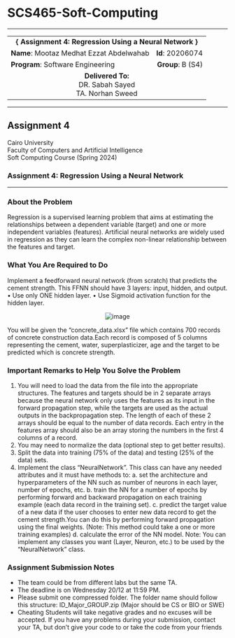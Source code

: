 # SCS465-Soft-Computing
---

<div align="center">
  <table width="100%">
    <tr>
      <td colspan="2" align="center"><strong>{ Assignment 4: Regression Using a Neural Network }</strong></td>
    </tr>
    <tr>
      <td align="left"><strong>Name</strong>: Mootaz Medhat Ezzat Abdelwahab</td>
      <td align="right"><strong>Id</strong>: 20206074</td>
    </tr>
    <tr>
      <td align="left"><strong>Program</strong>: Software Engineering</td>
      <td align="right"><strong>Group</strong>: B (S4)</td>
    </tr>
    <tr>
      <td align="center" colspan="2"><strong>Delivered To:</strong><br>DR. Sabah Sayed<br>TA. Norhan Sweed</td>
    </tr>
  </table>
</div>

---

## Assignment 4

Cairo University  
Faculty of Computers and Artificial Intelligence  
Soft Computing Course (Spring 2024) 

### Assignment 4: Regression Using a Neural Network

---

### About the Problem

Regression is a supervised learning problem that aims at estimating the relationships
between a dependent variable (target) and one or more independent variables (features).
Artificial neural networks are widely used in regression as they can learn the complex
non-linear relationship between the features and target.

### What You Are Required to Do

Implement a feedforward neural network (from scratch) that predicts the cement 
strength. This FFNN should have 3 layers: input, hidden, and output.
• Use only ONE hidden layer.
• Use Sigmoid activation function for the hidden layer.

<div align="center">
  <img src="https://github.com/user-attachments/assets/b92251ed-bd31-4da4-9a54-032c88ca908c" alt="image">
</div>

You will be given the “concrete_data.xlsx” file which contains 700 records of concrete construction
data.Each record is composed of 5 columns representing the cement, water, superplasticizer, age 
and the target to be predicted which is concrete strength.

### Important Remarks to Help You Solve the Problem

1. You will need to load the data from the file into the appropriate structures. The
features and targets should be in 2 separate arrays because the neural network
only uses the features as its input in the forward propagation step, while the
targets are used as the actual outputs in the backpropagation step. The length of
each of these 2 arrays should be equal to the number of data records. Each entry in 
the features array should also be an array storing the numbers in the first 4 
columns of a record.
2. You may need to normalize the data (optional step to get better results).
3. Split the data into training (75% of the data) and testing (25% of the data) sets.
4. Implement the class “NeuralNetwork”. This class can have any needed attributes
and it must have methods to:
a. set the architecture and hyperparameters of the NN such as number of
neurons in each layer, number of epochs, etc.
b. train the NN for a number of epochs by performing forward and backward
propagation on each training example (each data record in the training
set).
c. predict the target value of a new data if the user chooses to enter new data
record to get the cement strength.You can do this by performing forward
propagation using the final weights. (Note: This method could take a one or 
more training examples)
d. calculate the error of the NN model.
Note: You can implement any classes you want (Layer, Neuron, etc.) to be used by the
“NeuralNetwork” class.

### Assignment Submission Notes

- The team could be from different labs but the same TA.
- The deadline is on Wednesday 20/12 at 11:59 PM.
- Please submit one compressed folder. The folder name should follow this
structure: ID_Major_GROUP.zip (Major should be CS or BIO or SWE)
- Cheating Students will take negative grades and no excuses will be accepted. If 
you have any problems during your submission, contact your TA, but don’t give 
your code to or take the code from your friends

